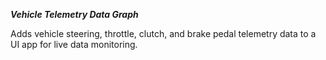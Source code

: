 ***Vehicle Telemetry Data Graph***

Adds vehicle steering, throttle, clutch, and brake pedal telemetry data to a UI app for live data monitoring.